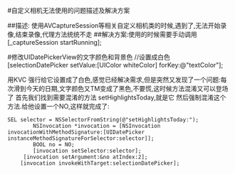 
#自定义相机无法使用的问题描述及解决方案

##描述:
    使用AVCaptureSession等相关自定义相机类的时候,遇到了,无法开始录像,结束录像,代理方法统统不走
##解决方案:使用的时候需要手动调用 [_captureSession startRunning];

#修改UIDatePickerView的文字颜色和背景色
	//设置成白色
	[selectionDatePicker setValue:[UIColor whiteColor] forKey:@"textColor"];
	
用KVC 强行给它设置成了白色,感觉已经解决需求,但是突然又发现了一个问题:每次滑到今天的日期,文字颜色又TM变成了黑色,不要慌,这时候方法混淆又可以登场了 首先我们找到需要混淆的方法  setHighlightsToday,就是它 然后强制混淆这个方法.给他设置一个NO,这样就完成了:

	SEL selector = NSSelectorFromString(@"setHighlightsToday:");
        	NSInvocation *invocation = [NSInvocation invocationWithMethodSignature:[UIDatePicker instanceMethodSignatureForSelector:selector]];
        	BOOL no = NO;
    		[invocation setSelector:selector];
      	 [invocation setArgument:&no atIndex:2];
        [invocation invokeWithTarget:selectionDatePicker];


